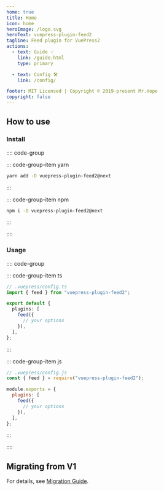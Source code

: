 ```yaml
---
home: true
title: Home
icon: home
heroImage: /logo.svg
heroText: vuepress-plugin-feed2
tagline: Feed plugin for VuePress2
actions:
  - text: Guide 💡
    link: /guide.html
    type: primary

  - text: Config 🛠
    link: /config/

footer: MIT Licensed | Copyright © 2019-present Mr.Hope
copyright: false
---
```


## How to use

### Install

:::: code-group

::: code-group-item yarn

```bash
yarn add -D vuepress-plugin-feed2@next
```

:::

::: code-group-item npm

```bash
npm i -D vuepress-plugin-feed2@next
```

:::

::::

### Usage

:::: code-group

::: code-group-item ts

```ts
// .vuepress/config.ts
import { feed } from "vuepress-plugin-feed2";

export default {
  plugins: [
    feed({
      // your options
    }),
  ],
};
```

:::

::: code-group-item js

```js
// .vuepress/config.js
const { feed } = require("vuepress-plugin-feed2");

module.exports = {
  plugins: [
    feed({
      // your options
    }),
  ],
};
```

:::

::::

## Migrating from V1

For details, see [Migration Guide](./migration.md).
